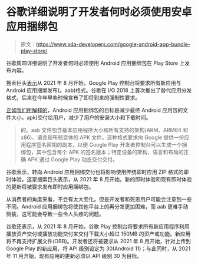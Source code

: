 # 谷歌详细说明了开发者何时必须使用安卓应用捆绑包

> 原文：<https://www.xda-developers.com/google-android-app-bundle-play-store/>

谷歌周四详细说明了开发者何时必须使用 Android 应用捆绑包在 Play Store 上发布内容。

搜索巨头[表示](https://android-developers.googleblog.com/2020/11/new-android-app-bundle-and-target-api.html)从 2021 年 8 月开始，Google Play 控制台将要求所有新应用与 Android 应用捆绑发布(。aab)格式。谷歌在 I/O 2018 上首次推出了替代应用分发格式，后来在今年早些时候宣布了即将到来的强制性要求。

[正如我们所解释的](https://www.xda-developers.com/google-play-billing-v3-app-bundle-requirement-2021/#div-gpt-ad-xda-developerscom35950:~:text=Mandatory%20Android%20App%20Bundles%20for%20Newly%20Published%20Apps%20in%202021)，Android 应用捆绑包的目标是减少最终 Android 应用包的文件大小。apk)交付给用户，减少了用户的安装大小和下载时间。

> 的。aab 文件包含基本应用程序大小和所有支持的架构(ARM、ARM64 和 x86)、语言和布局变体的 APK 文件。这种格式要求向 Google 提供一份应用程序签名密钥的副本，以便 Google Play 开发者控制台可以生成一个捆绑包，其中包含每个 APK 的签名版本；特定设备的架构、语言和布局的正确 APK 通过 Google Play 动态交付交付。

谷歌表示，转向 Android 应用捆绑交付也将影响使用传统即时应用 ZIP 格式的即时体验。这家搜索巨头表示，从 2021 年 8 月开始，新的即时体验和现有即时体验的更新将被要求发布即时应用捆绑包。

从消费者的角度来看，不会有太大变化。但是开发者和死忠用户可能会注意到一些不同。Android 应用捆绑包将使其他平台上的再分发更加困难，而 aab 更难手动侧装，这可能会导致一些令人头疼的问题。

谷歌还表示，从 2021 年 8 月开始，谷歌 Play 控制台将要求所有新应用程序利用播放资产交付或播放功能交付来交付下载大小超过 150MB 的资产或功能。新应用将不再支持扩展文件(OBB)。开发者还将被要求从 2021 年 8 月开始，针对上传到 Google Play 的新应用，将 API 级别设定为 30(Android 11)；与此同时，从 2021 年 11 月开始，现有应用的更新必须以 API 级别 30 为目标。